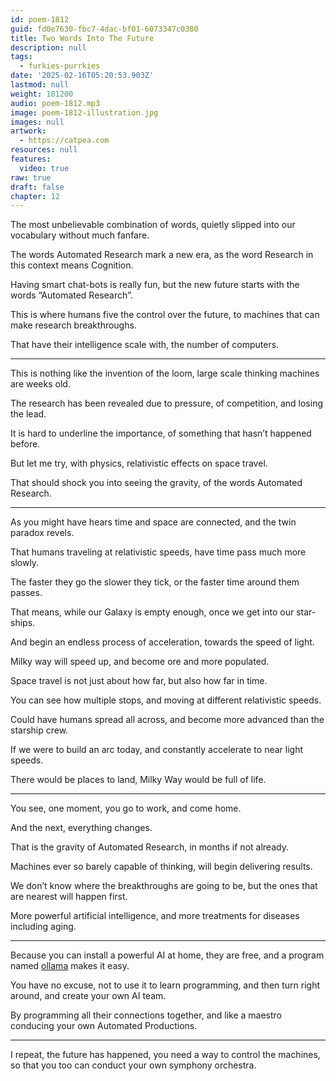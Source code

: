 ```yaml
---
id: poem-1812
guid: fd0e7630-fbc7-4dac-bf01-6073347c0380
title: Two Words Into The Future
description: null
tags:
  - furkies-purrkies
date: '2025-02-16T05:20:53.903Z'
lastmod: null
weight: 181200
audio: poem-1812.mp3
image: poem-1812-illustration.jpg
images: null
artwork:
  - https://catpea.com
resources: null
features:
  video: true
raw: true
draft: false
chapter: 12
---
```


The most unbelievable combination of words,
quietly slipped into our vocabulary without much fanfare.

The words Automated Research mark a new era,
as the word Research in this context means Cognition.

Having smart chat-bots is really fun,
but the new future starts with the words “Automated Research”.

This is where humans five the control over the future,
to machines that can make research breakthroughs.

That have their intelligence scale with,
the number of computers.

---

This is nothing like the invention of the loom,
large scale thinking machines are weeks old.

The research has been revealed due to pressure,
of competition, and losing the lead.

It is hard to underline the importance,
of something that hasn’t happened before.

But let me try, with physics,
relativistic effects on space travel.

That should shock you into seeing the gravity,
of the words Automated Research.

---

As you might have hears time and space are connected,
and the twin paradox revels.

That humans traveling at relativistic speeds,
have time pass much more slowly.

The faster they go the slower they tick,
or the faster time around them passes.

That means, while our Galaxy is empty enough,
once we get into our star-ships.

And begin an endless process of acceleration,
towards the speed of light.

Milky way will speed up,
and become ore and more populated.

Space travel is not just about how far,
but also how far in time.

You can see how multiple stops,
and moving at different relativistic speeds.

Could have humans spread all across,
and become more advanced than the starship crew.

If we were to build an arc today,
and constantly accelerate to near light speeds.

There would be places to land,
Milky Way would be full of life.

---

You see, one moment, you go to work,
and come home.

And the next,
everything changes.

That is the gravity of Automated Research,
in months if not already.

Machines ever so barely capable of thinking,
will begin delivering results.

We don’t know where the breakthroughs are going to be,
but the ones that are nearest will happen first.

More powerful artificial intelligence,
and more treatments for diseases including aging.

---

Because you can install a powerful AI at home,
they are free, and a program named [ollama][1] makes it easy.

You have no excuse, not to use it to learn programming,
and then turn right around, and create your own AI team.

By programming all their connections together,
and like a maestro conducing your own Automated Productions.

---

I repeat, the future has happened, you need a way to control the machines,
so that you too can conduct your own symphony orchestra.

[1]: https://ollama.com/
